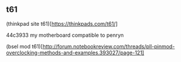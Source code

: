 
## t61

(thinkpad site t61)[https://thinkpads.com/t61/]

44c3933
my motherboard compatible to penryn

(bsel mod t61)[http://forum.notebookreview.com/threads/pll-pinmod-overclocking-methods-and-examples.393027/page-121]